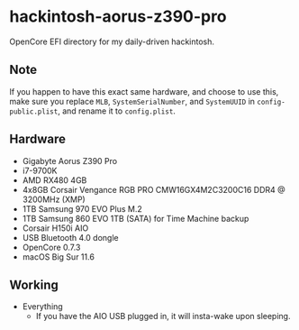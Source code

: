 # hackintosh-aorus-z390-pro

OpenCore EFI directory for my daily-driven hackintosh.

## Note

If you happen to have this exact same hardware, and choose to use this,
make sure you replace `MLB`, `SystemSerialNumber`, and `SystemUUID` in
`config-public.plist`, and rename it to `config.plist`.

## Hardware

* Gigabyte Aorus Z390 Pro
* i7-9700K
* AMD RX480 4GB
* 4x8GB Corsair Vengance RGB PRO CMW16GX4M2C3200C16 DDR4 @ 3200MHz (XMP)
* 1TB Samsung 970 EVO Plus M.2
* 1TB Samsung 860 EVO 1TB (SATA) for Time Machine backup
* Corsair H150i AIO
* USB Bluetooth 4.0 dongle
* OpenCore 0.7.3
* macOS Big Sur 11.6

## Working

* Everything
  * If you have the AIO USB plugged in, it will insta-wake upon sleeping.
